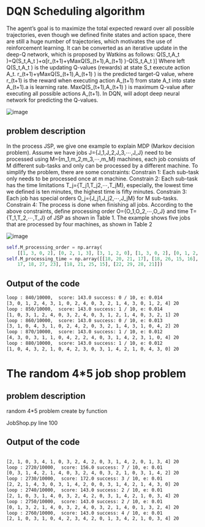 # DQN Scheduling algorithm 
 The agent’s goal is to maximize the total expected reward over all possible trajectories, even though we defined finite states and action space, there are still a huge number of trajectories, which motivates the use of reinforcement learning. It can be converted as an iterative update in the deep-Q network, which is proposed by Watkins as follows:    Q(S_t,A_t )=Q(S_t,A_t )+α[r_(t+1)+γMaxQ(S_(t+1),A_(t+1) )-Q(S_t,A_t )] 
 Where left Q(S_t,A_t ) is the updating Q-values (rewards) at state S_t execute action A_t. r_(t+1)+γMaxQ(S_(t+1),A_(t+1) ) is the predicted target-Q value, where r_(t+1) is the reward when executing action A_(t+1) from state A_t into state A_(t+1).a is learning rate. MaxQ(S_(t+1),A_(t+1) ) is maximum Q-value after executing all possible actions A_(t+1). In DQN, will adopt deep neural network for predicting the Q-values.

![image](https://user-images.githubusercontent.com/31919004/114265443-6afb3600-9a0e-11eb-9d61-e30abddbc1b5.png)








## problem description

In the process JSP, we give one example to explain MDP (Markov decision problem). Assume we have jobs J={J_1,J_2,J_3,⋯,J_J} need to be processed using M={m_1,m_2,m_3,⋯,m_M} machines, each job consists of M different sub-tasks and only can be processed by a different machine. To simplify the problem, there are some constraints: 
Constrain 1: Each sub-task only needs to be processed once at m machine. 
Constrain 2: Each sub-task has the time limitations T_j={T_j1,T_j2,⋯,T_jM}, especially, the lowest time we defined is ten minutes, the highest time is fifty minutes. 
Constrain 3: Each job has special orders O_j={J_j1,J_j2,⋯,J_jM} for M sub-tasks. 
Constrain 4: The process is done when finishing all jobs.
According to the above constraints, define processing order O={O_1,O_2,⋯,O_J} and time T={T_1,T_2,⋯,T_J} of JSP as shown in Table 1. The example shows five jobs that are processed by four machines, as shown in Table 2

![image](https://user-images.githubusercontent.com/31919004/114265428-5c148380-9a0e-11eb-83d3-7aa658372389.png)







```python 
self.M_processing_order = np.array(
    [[1, 3, 0, 2], [0, 2, 1, 3], [3, 1, 2, 0], [1, 3, 0, 2], [0, 1, 2, 3]])
self.M_processing_time = np.array([[18, 20, 21, 17], [18, 26, 15, 16], [
    17, 18, 27, 23], [18, 21, 25, 15], [22, 29, 28, 21]])
```



## Output of the code 

``` txt
loop : 840/10000,  score: 143.0 success: 0 / 10, e: 0.014
[3, 0, 1, 2, 4, 3, 1, 0, 2, 4, 0, 3, 2, 1, 4, 3, 0, 1, 2, 4] 20
loop : 850/10000,  score: 143.0 success: 1 / 10, e: 0.014
[1, 0, 3, 1, 2, 4, 0, 3, 2, 4, 0, 3, 1, 2, 1, 4, 0, 3, 2, 1] 20
loop : 860/10000,  score: 143.0 success: 0 / 10, e: 0.013
[3, 1, 0, 4, 3, 1, 0, 2, 4, 2, 0, 3, 2, 1, 4, 3, 1, 0, 4, 2] 20
loop : 870/10000,  score: 143.0 success: 1 / 10, e: 0.012
[4, 3, 0, 3, 1, 1, 0, 4, 2, 2, 4, 0, 3, 1, 4, 2, 3, 1, 0, 4] 20
loop : 880/10000,  score: 143.0 success: 1 / 10, e: 0.012
[1, 0, 4, 3, 2, 1, 0, 4, 2, 3, 0, 3, 1, 4, 2, 1, 0, 4, 3, 0] 20
```

# The random 4*5 job shop problem 

## problem description

random 4*5 problem create by function 

JobShop.py line 100


## Output of the code 

``` txt

[2, 1, 0, 3, 4, 1, 0, 3, 2, 4, 2, 0, 3, 1, 4, 2, 0, 1, 3, 4] 20
loop : 2720/10000,  score: 156.0 success: 7 / 10, e: 0.01
[0, 3, 1, 4, 2, 1, 4, 0, 3, 2, 4, 0, 3, 2, 1, 0, 3, 1, 4, 2] 20
loop : 2730/10000,  score: 172.0 success: 3 / 10, e: 0.01
[2, 2, 1, 4, 3, 0, 3, 1, 4, 2, 0, 0, 3, 1, 4, 2, 1, 4, 3, 0] 20
loop : 2740/10000,  score: 143.0 success: 2 / 10, e: 0.01
[2, 1, 0, 3, 1, 4, 0, 3, 2, 4, 2, 0, 3, 1, 4, 2, 1, 0, 3, 4] 20
loop : 2750/10000,  score: 143.0 success: 2 / 10, e: 0.01
[0, 1, 3, 2, 1, 4, 0, 3, 2, 4, 0, 3, 2, 1, 4, 0, 1, 3, 2, 4] 20
loop : 2760/10000,  score: 143.0 success: 4 / 10, e: 0.01
[2, 1, 0, 3, 1, 0, 4, 2, 3, 4, 2, 0, 1, 3, 4, 2, 1, 0, 3, 4] 20

```

